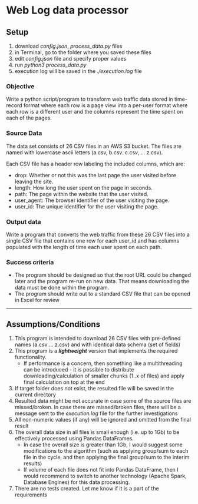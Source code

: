 # Web Log data processor

## Setup
1. download *config.json*, *process_data.py* files
2. in Terminal, go to the folder where you saved these files
3. edit *config.json* file and specify proper values
4. run *python3 process_data.py*
5. execution log will be saved in the *./execution.log* file

### Objective
Write a python script/program to transform web traffic data stored in time-record format where
each row is a page view into a per-user format where each row is a different user and the
columns represent the time spent on each of the pages.

### Source Data
The data set consists of 26 CSV files in an AWS S3 bucket. The files are named with lowercase
ascii letters (a.csv, b.csv. c.csv, … z.csv).

Each CSV file has a header row labeling the included columns, which are:  
* drop: Whether or not this was the last page the user visited before leaving the site.  
* length: How long the user spent on the page in seconds.  
* path: The page within the website that the user visited.  
* user_agent: The browser identifier of the user visiting the page.  
* user_id: The unique identifier for the user visiting the page.  

### Output data

Write a program that converts the web traffic from these 26 CSV files into a single CSV file that
contains one row for each user_id and has columns populated with the length of time each user
spent on each path. 

### Success criteria

* The program should be designed so that the root URL could be changed later and the program re-run on new data. That means downloading the data must be done within the program.
* The program should write out to a standard CSV file that can be opened in Excel for review

-------

## Assumptions/Conditions

1. This program is intended to download 26 CSV files with pre-defined names (a.csv ... z.csv) and with identical data schema (set of fields)
2. This program is a ***lightweight*** version that implements the required functionality.
   * If performance is a concern, then something like a multithreading can be introduced - it is possible to distribute downloading/calculation of smaller chunks (1..x of files) and apply final calculation on top at the end 
3. If target folder does not exist, the resulted file will be saved in the current directory
4. Resulted data might be not accurate in case some of the source files are missed/broken. In case there are missed/broken files, there will be a message sent to the _execution.log_ file for the further investigations
5. All non-numeric values (if any) will be ignored and omitted from the final result
6. The overall data size in all files is small enough (i.e. up to 1Gb) to be effectively processed using Pandas DataFrames.
   * In case the overall size is greater than 1Gb, I would suggest some modifications to the algorithm (such as applying group/sum to each file in the cycle, and then applying the final group/sum to the interim results)
   * If volume of each file does not fit into Pandas DataFrame, then I would recommend to switch to another technology (Apache Spark, Database Engines) for this data processing.
7. There are no tests created. Let me know if it is a part of the requirements
